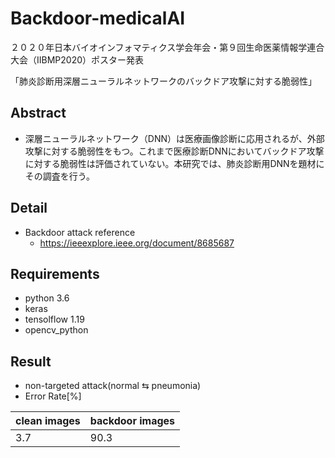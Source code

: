 # Backdoor-medicalAI
２０２０年日本バイオインフォマティクス学会年会・第９回生命医薬情報学連合大会（IIBMP2020）ポスター発表

「肺炎診断用深層ニューラルネットワークのバックドア攻撃に対する脆弱性」

## Abstract
- 深層ニューラルネットワーク（DNN）は医療画像診断に応用されるが、外部攻撃に対する脆弱性をもつ。これまで医療診断DNNにおいてバックドア攻撃に対する脆弱性は評価されていない。本研究では、肺炎診断用DNNを題材にその調査を行う。

## Detail
- Backdoor attack reference
   - https://ieeexplore.ieee.org/document/8685687

## Requirements
- python 3.6
- keras 
- tensolflow 1.19
- opencv_python

## Result
- non-targeted attack(normal ⇆ pneumonia)
- Error Rate[%]

|       clean images     |     backdoor images    | 
| ---------------------- | ---------------------- |
|           3.7          |          90.3          |




